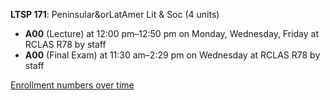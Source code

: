 **LTSP 171**: Peninsular&orLatAmer Lit & Soc (4 units)

- **A00** (Lecture) at 12:00 pm–12:50 pm on Monday, Wednesday, Friday at RCLAS R78 by staff
- **A00** (Final Exam) at 11:30 am–2:29 pm on Wednesday at RCLAS R78 by staff

[Enrollment numbers over time](./LTSP171.tsv)
